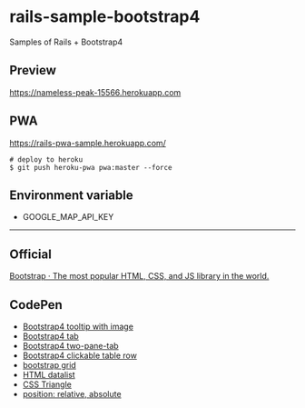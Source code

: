 # rails-sample-bootstrap4

Samples of Rails + Bootstrap4

## Preview
https://nameless-peak-15566.herokuapp.com

## PWA
https://rails-pwa-sample.herokuapp.com/

```
# deploy to heroku 
$ git push heroku-pwa pwa:master --force
```

## Environment variable

- GOOGLE_MAP_API_KEY

---

## Official
[Bootstrap · The most popular HTML, CSS, and JS library in the world\.](https://getbootstrap.com/)

## CodePen
- [Bootstrap4 tooltip with image](https://codepen.io/NaokiIshimura/pen/XzOJBL)
- [Bootstrap4 tab](https://codepen.io/NaokiIshimura/pen/WXWymY)
- [Bootstrap4 two\-pane\-tab](https://codepen.io/NaokiIshimura/pen/rpBXKx)
- [Bootstrap4 clickable table row](https://codepen.io/NaokiIshimura/pen/aEvQPY)
- [bootstrap grid](https://codepen.io/NaokiIshimura/pen/JLYwMv)
- [HTML datalist](https://codepen.io/NaokiIshimura/pen/JMbZOB)
- [CSS Triangle](https://codepen.io/NaokiIshimura/pen/xWGbry)
- [position: relative, absolute](https://codepen.io/NaokiIshimura/pen/JLybBQ)
